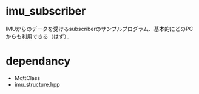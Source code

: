 # imu_subscriber

IMUからのデータを受けるsubscriberのサンプルプログラム．基本的にどのPCからも利用できる（はず）．


# dependancy
- MqttClass
- imu_structure.hpp



#
